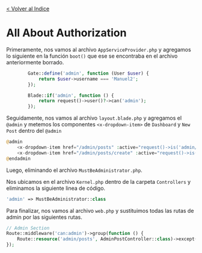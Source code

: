 [< Volver al Indice](/Docs/readme.md/)

# All About Authorization

Primeramente, nos vamos al archivo `AppServiceProvider.php` y agregamos lo siguiente en la función `boot()` que ese se encontraba en el archivo anteriormente borrado.

```php
        Gate::define('admin', function (User $user) {
            return $user->username === 'Manuel2';
        });

        Blade::if('admin', function () {
            return request()->user()?->can('admin');
        });
```

Seguidamente, nos vamos al archivo `layout.blade.php` y agregamos el `@admin` y metemos los componentes `<x-dropdown-item>` de `Dashboard` y `New Post` dentro del `@admin`

```php
@admin
    <x-dropdown-item href="/admin/posts" :active="request()->is('admin/posts')">Dashboard</x-dropdown-item>
    <x-dropdown-item href="/admin/posts/create" :active="request()->is('admin/posts/create')">New Post</x-dropdown-item>
@endadmin
```

Luego, eliminando el archivo `MustBeAdministrator.php`.

Nos ubicamos en el archivo `Kernel.php` dentro de la carpeta `Controllers` y eliminamos la siguiente linea de código.

```php
'admin' => MustBeAdministrator::class
```

Para finalizar, nos vamos al archivo `web.php` y sustituimos todas las rutas de admin por las siguientes rutas.

```php
// Admin Section
Route::middleware('can:admin')->group(function () {
    Route::resource('admin/posts', AdminPostController::class)->except('show');
});
```